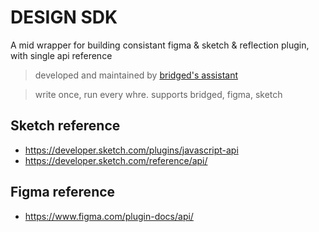# DESIGN SDK
A mid wrapper for building consistant figma &amp; sketch &amp; reflection plugin, with single api reference

> developed and maintained by [bridged's assistant](https://github.com/bridgedxyz/assistant)

> write once, run every whre. supports bridged, figma, sketch


## Sketch reference
- https://developer.sketch.com/plugins/javascript-api
- https://developer.sketch.com/reference/api/



## Figma reference
- https://www.figma.com/plugin-docs/api/
